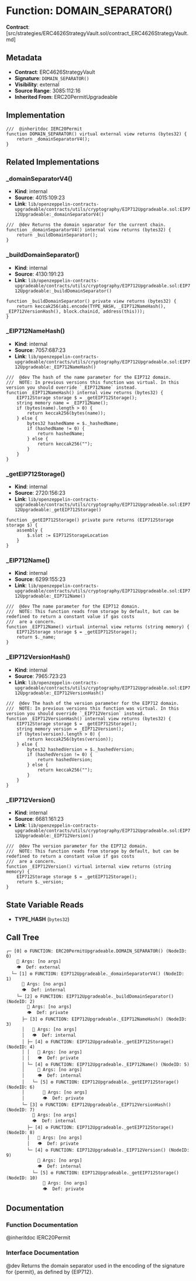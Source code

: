 # Function: DOMAIN_SEPARATOR()

**Contract**: [src/strategies/ERC4626StrategyVault.sol/contract_ERC4626StrategyVault.md]

## Metadata

- **Contract**: ERC4626StrategyVault
- **Signature**: `DOMAIN_SEPARATOR()`
- **Visibility**: external
- **Source Range**: 3085:112:16
- **Inherited From**: ERC20PermitUpgradeable

## Implementation

```solidity
///  @inheritdoc IERC20Permit
function DOMAIN_SEPARATOR() virtual external view returns (bytes32) {
    return _domainSeparatorV4();
}
```

## Related Implementations

### _domainSeparatorV4()

- **Kind**: internal
- **Source**: 4015:109:23
- **Link**: `lib/openzeppelin-contracts-upgradeable/contracts/utils/cryptography/EIP712Upgradeable.sol:EIP712Upgradeable:_domainSeparatorV4()`

```solidity
///  @dev Returns the domain separator for the current chain.
function _domainSeparatorV4() internal view returns (bytes32) {
    return _buildDomainSeparator();
}
```

### _buildDomainSeparator()

- **Kind**: internal
- **Source**: 4130:191:23
- **Link**: `lib/openzeppelin-contracts-upgradeable/contracts/utils/cryptography/EIP712Upgradeable.sol:EIP712Upgradeable:_buildDomainSeparator()`

```solidity
function _buildDomainSeparator() private view returns (bytes32) {
    return keccak256(abi.encode(TYPE_HASH, _EIP712NameHash(), _EIP712VersionHash(), block.chainid, address(this)));
}
```

### _EIP712NameHash()

- **Kind**: internal
- **Source**: 7057:687:23
- **Link**: `lib/openzeppelin-contracts-upgradeable/contracts/utils/cryptography/EIP712Upgradeable.sol:EIP712Upgradeable:_EIP712NameHash()`

```solidity
///  @dev The hash of the name parameter for the EIP712 domain.
///  NOTE: In previous versions this function was virtual. In this version you should override `_EIP712Name` instead.
function _EIP712NameHash() internal view returns (bytes32) {
    EIP712Storage storage $ = _getEIP712Storage();
    string memory name = _EIP712Name();
    if (bytes(name).length > 0) {
        return keccak256(bytes(name));
    } else {
        bytes32 hashedName = $._hashedName;
        if (hashedName != 0) {
            return hashedName;
        } else {
            return keccak256("");
        }
    }
}
```

### _getEIP712Storage()

- **Kind**: internal
- **Source**: 2720:156:23
- **Link**: `lib/openzeppelin-contracts-upgradeable/contracts/utils/cryptography/EIP712Upgradeable.sol:EIP712Upgradeable:_getEIP712Storage()`

```solidity
function _getEIP712Storage() private pure returns (EIP712Storage storage $) {
    assembly {
        $.slot := EIP712StorageLocation
    }
}
```

### _EIP712Name()

- **Kind**: internal
- **Source**: 6299:155:23
- **Link**: `lib/openzeppelin-contracts-upgradeable/contracts/utils/cryptography/EIP712Upgradeable.sol:EIP712Upgradeable:_EIP712Name()`

```solidity
///  @dev The name parameter for the EIP712 domain.
///  NOTE: This function reads from storage by default, but can be redefined to return a constant value if gas costs
///  are a concern.
function _EIP712Name() virtual internal view returns (string memory) {
    EIP712Storage storage $ = _getEIP712Storage();
    return $._name;
}
```

### _EIP712VersionHash()

- **Kind**: internal
- **Source**: 7965:723:23
- **Link**: `lib/openzeppelin-contracts-upgradeable/contracts/utils/cryptography/EIP712Upgradeable.sol:EIP712Upgradeable:_EIP712VersionHash()`

```solidity
///  @dev The hash of the version parameter for the EIP712 domain.
///  NOTE: In previous versions this function was virtual. In this version you should override `_EIP712Version` instead.
function _EIP712VersionHash() internal view returns (bytes32) {
    EIP712Storage storage $ = _getEIP712Storage();
    string memory version = _EIP712Version();
    if (bytes(version).length > 0) {
        return keccak256(bytes(version));
    } else {
        bytes32 hashedVersion = $._hashedVersion;
        if (hashedVersion != 0) {
            return hashedVersion;
        } else {
            return keccak256("");
        }
    }
}
```

### _EIP712Version()

- **Kind**: internal
- **Source**: 6681:161:23
- **Link**: `lib/openzeppelin-contracts-upgradeable/contracts/utils/cryptography/EIP712Upgradeable.sol:EIP712Upgradeable:_EIP712Version()`

```solidity
///  @dev The version parameter for the EIP712 domain.
///  NOTE: This function reads from storage by default, but can be redefined to return a constant value if gas costs
///  are a concern.
function _EIP712Version() virtual internal view returns (string memory) {
    EIP712Storage storage $ = _getEIP712Storage();
    return $._version;
}
```

## State Variable Reads

- **TYPE_HASH** (`bytes32`)

## Call Tree

```
┌─ [0] ⚙️ FUNCTION: ERC20PermitUpgradeable.DOMAIN_SEPARATOR() (NodeID: 0)
    💬 Args: [no args]
    👁️  Def: external
  └─ [1] ⚙️ FUNCTION: EIP712Upgradeable._domainSeparatorV4() (NodeID: 1)
      💬 Args: [no args]
      👁️  Def: internal
    └─ [2] ⚙️ FUNCTION: EIP712Upgradeable._buildDomainSeparator() (NodeID: 2)
        💬 Args: [no args]
        👁️  Def: private
      ├─ [3] ⚙️ FUNCTION: EIP712Upgradeable._EIP712NameHash() (NodeID: 3)
      │   💬 Args: [no args]
      │   👁️  Def: internal
      │ ├─ [4] ⚙️ FUNCTION: EIP712Upgradeable._getEIP712Storage() (NodeID: 4)
      │ │   💬 Args: [no args]
      │ │   👁️  Def: private
      │ └─ [4] ⚙️ FUNCTION: EIP712Upgradeable._EIP712Name() (NodeID: 5)
      │     💬 Args: [no args]
      │     👁️  Def: internal
      │   └─ [5] ⚙️ FUNCTION: EIP712Upgradeable._getEIP712Storage() (NodeID: 6)
      │       💬 Args: [no args]
      │       👁️  Def: private
      └─ [3] ⚙️ FUNCTION: EIP712Upgradeable._EIP712VersionHash() (NodeID: 7)
          💬 Args: [no args]
          👁️  Def: internal
        ├─ [4] ⚙️ FUNCTION: EIP712Upgradeable._getEIP712Storage() (NodeID: 8)
        │   💬 Args: [no args]
        │   👁️  Def: private
        └─ [4] ⚙️ FUNCTION: EIP712Upgradeable._EIP712Version() (NodeID: 9)
            💬 Args: [no args]
            👁️  Def: internal
          └─ [5] ⚙️ FUNCTION: EIP712Upgradeable._getEIP712Storage() (NodeID: 10)
              💬 Args: [no args]
              👁️  Def: private
```

## Documentation

### Function Documentation

 @inheritdoc IERC20Permit

### Interface Documentation

 @dev Returns the domain separator used in the encoding of the signature for {permit}, as defined by {EIP712}.
